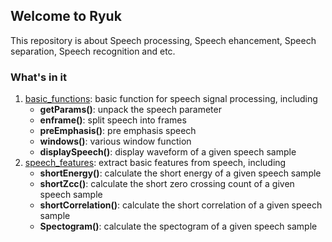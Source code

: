## Welcome to Ryuk

This repository is about Speech processing, Speech ehancement, Speech separation, Speech recognition and etc.

### What's in it
1. [basic_functions](https://github.com/DandelionLau/Ryuk/blob/master/base_functions.py): basic function for speech signal processing, including  
    + **getParams()**: unpack the speech parameter
    + **enframe()**: split speech into frames
    + **preEmphasis()**: pre emphasis speech
    + **windows()**: various window function
    + **displaySpeech()**: display waveform of a given speech sample
2. [speech_features](https://github.com/DandelionLau/Ryuk/blob/master/speech_features.py): extract basic features from speech, including    
    + **shortEnergy()**: calculate the short energy of a given speech sample
    + **shortZcc()**: calculate the short zero crossing count of a given speech sample
    + **shortCorrelation()**: calculate the short correlation of a given speech sample
    + **Spectogram()**: calculate the spectogram of a given speech sample
